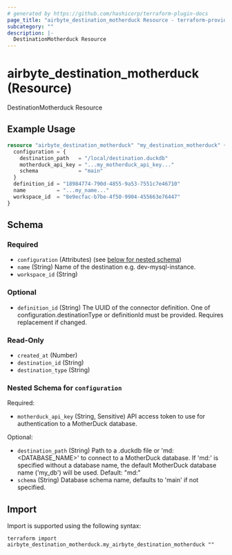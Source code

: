 ```yaml
---
# generated by https://github.com/hashicorp/terraform-plugin-docs
page_title: "airbyte_destination_motherduck Resource - terraform-provider-airbyte"
subcategory: ""
description: |-
  DestinationMotherduck Resource
---
```


# airbyte_destination_motherduck (Resource)

DestinationMotherduck Resource

## Example Usage

```terraform
resource "airbyte_destination_motherduck" "my_destination_motherduck" {
  configuration = {
    destination_path   = "/local/destination.duckdb"
    motherduck_api_key = "...my_motherduck_api_key..."
    schema             = "main"
  }
  definition_id = "18984774-790d-4855-9a53-7551c7e46710"
  name          = "...my_name..."
  workspace_id  = "8e9ecfac-b7be-4f50-9904-455663e76447"
}
```

<!-- schema generated by tfplugindocs -->
## Schema

### Required

- `configuration` (Attributes) (see [below for nested schema](#nestedatt--configuration))
- `name` (String) Name of the destination e.g. dev-mysql-instance.
- `workspace_id` (String)

### Optional

- `definition_id` (String) The UUID of the connector definition. One of configuration.destinationType or definitionId must be provided. Requires replacement if changed.

### Read-Only

- `created_at` (Number)
- `destination_id` (String)
- `destination_type` (String)

<a id="nestedatt--configuration"></a>
### Nested Schema for `configuration`

Required:

- `motherduck_api_key` (String, Sensitive) API access token to use for authentication to a MotherDuck database.

Optional:

- `destination_path` (String) Path to a .duckdb file or 'md:<DATABASE_NAME>' to connect to a MotherDuck database. If 'md:' is specified without a database name, the default MotherDuck database name ('my_db') will be used. Default: "md:"
- `schema` (String) Database schema name, defaults to 'main' if not specified.

## Import

Import is supported using the following syntax:

```shell
terraform import airbyte_destination_motherduck.my_airbyte_destination_motherduck ""
```
